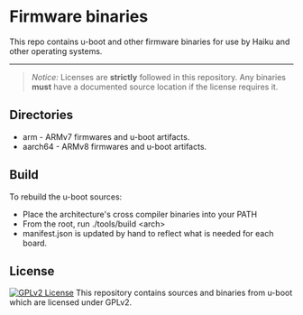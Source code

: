 Firmware binaries
===================

This repo contains u-boot and other firmware binaries for use
by Haiku and other operating systems.

----------

> *Notice:* Licenses are **strictly** followed in this repository.
> Any binaries **must** have a documented source location if the license requires it.

Directories
-------------

* arm - ARMv7 firmwares and u-boot artifacts.
* aarch64 - ARMv8 firmwares and u-boot artifacts.

Build
-------------

To rebuild the u-boot sources:

* Place the architecture's cross compiler binaries into your PATH
* From the root, run ./tools/build &lt;arch&gt;
* manifest.json is updated by hand to reflect what is needed for each board.

License
------------

[![GPLv2 License](https://img.shields.io/badge/license-GPL--2.0+-red.svg)](LICENSE)
This repository contains sources and binaries from u-boot which are licensed under GPLv2.
